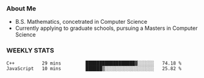 ### About Me

- B.S. Mathematics, concetrated in Computer Science
- Currently applying to graduate schools, pursuing a Masters in Computer Science


### WEEKLY STATS
<!--START_SECTION:waka-->

```txt
C++          29 mins         ██████████████████▓░░░░░░   74.18 %
JavaScript   10 mins         ██████▒░░░░░░░░░░░░░░░░░░   25.82 %
```

<!--END_SECTION:waka-->
